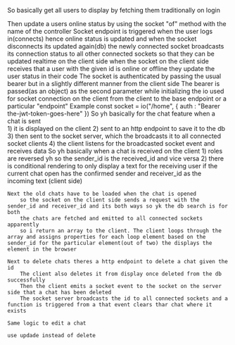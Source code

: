 So basically get all users to display by fetching them traditionally on login

Then update a users online status by using the socket "of" method with the name of the controller
    Socket endpoint is triggered when the user logs in(connects) hence online status is updated and when the socket disconnects its updated again(db)
    the newly connected socket broadcasts its connection status to all other connected sockets so that they can be updated realtime on the client side
    when the socket on the client side receives that a user with the given id is online or offline they update the user status in their code
    The socket is authenticated by passing the usual bearer but in a slightly different manner from the client side
    The bearer is passed(as an object) as the second parameter while initializing the io used for socket connection on the client from the client
    to the base endpoint or a particular "endpoint"
    Example
    const socket = io("/home", { auth : "Bearer the-jwt-token-goes-here" })
    So yh basically for the chat feature when a chat is sent    
        1) it is displayed on the client
        2) sent to an http endpoint to save it to the db
        3) then sent to the socket server, which the broadcasts it to all connected socket clients
        4) the client listens for the broadcasted socket event and receives data
    So yh basically when a chat is received on the client
        1) roles are reversed yh so the sender_id is the received_id and vice versa
        2) there is conditional rendering to only display a text for the receiving user if the current chat open has the confirmed sender and receiver_id as the incoming text (client side)
        
    Next the old chats have to be loaded when the chat is opened
        so the socket on the client side sends a request with the sender_id and receiver_id and its both ways so yk the db search is for both
        the chats are fetched and emitted to all connected sockets apparently
        so i return an array to the client. The client loops through the array and assigns properties for each loop element based on the sender_id for the particular element(out of two) the displays the element in the browser

    Next to delete chats theres a http endpoint to delete a chat given the id
        The client also deletes it from display once deleted from the db successfully
        Then the client emits a socket event to the socket on the server side that a chat has been deleted
        The socket server broadcasts the id to all connected sockets and a function is triggered from a that event clears thar chat where it exists

    Same logic to edit a chat

    use updade instead of delete